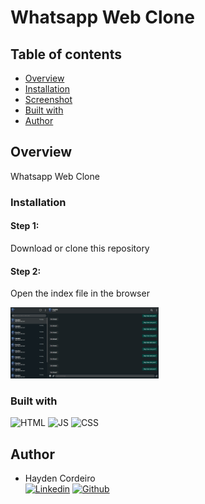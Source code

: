 # Whatsapp Web Clone
## Table of contents

- [Overview](#overview)
- [Installation](#installation)
- [Screenshot](#screenshot)
- [Built with](#built-with)
- [Author](#author)


## Overview
Whatsapp Web Clone


### Installation
#### Step 1:

Download or clone this repository

#### Step 2:

Open the index file in the browser


<img src="./screenshot.jpg" width="47%"  /> 

### Built with
![HTML](https://img.shields.io/badge/HTML-239120?style=for-the-badge&logo=html5&logoColor=white)
![JS](https://img.shields.io/badge/JavaScript-F7DF1E?style=for-the-badge&logo=javascript&logoColor=black)
![CSS](https://img.shields.io/badge/HTML-239120?style=for-the-badge&logo=html5&logoColor=white)


## Author
 - Hayden Cordeiro   
 [![Linkedin](https://img.shields.io/badge/LinkedIn-0077B5?style=for-the-badge&logo=linkedin&logoColor=white)](https://www.linkedin.com/in/haydencordeiro/)
 [![Github](https://img.shields.io/badge/GitHub-100000?style=for-the-badge&logo=github&logoColor=white)](https://github.com/haydencordeiro)  






